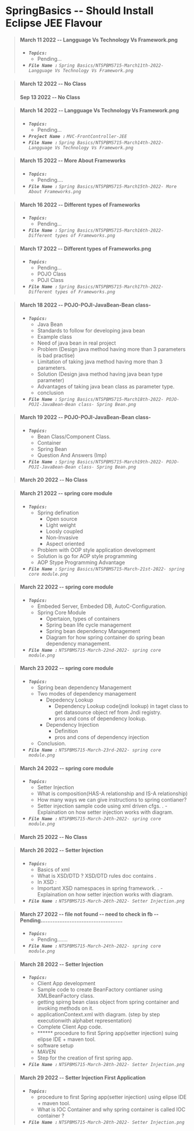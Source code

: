 # SpringBasics -- Should Install Eclipse JEE Flavour

> #### March 11 2022 -- Langguage Vs Technology Vs Framework.png
> - <em>**`Topics:`**</em>
>     - Pending...
> - <em>**`File Name :`**</em> *`Spring Basics/NTSPBMS715-March11th-2022- Langguage Vs Technology Vs Framework.png`*

> #### March 12 2022 -- No Class
> #### Sep 13 2022 -- No Class

> #### March 14 2022 -- Langguage Vs Technology Vs Framework.png
> - <em>**`Topics:`**</em>
>     - Pending...
> - <em>**`Project Name :`**</em> *`MVC-FrontController-JEE`*
> - <em>**`File Name :`**</em> *`Spring Basics/NTSPBMS715-March14th-2022- Langguage Vs Technology Vs Framework.png`*


> #### March 15 2022 -- More About Frameworks
> - <em>**`Topics:`**</em>
>     - Pending....
> - <em>**`File Name :`**</em> *`Spring Basics/NTSPBMS715-March15th-2022- More About Frameworks.png`*

> #### March 16 2022 -- Different types of Frameworks
> - <em>**`Topics:`**</em>
>     - Pending...
> - <em>**`File Name :`**</em> *`Spring Basics/NTSPBMS715-March16th-2022- Different types of Frameworks.png`*

> #### March 17 2022 -- Different types of Frameworks.png
> - <em>**`Topics:`**</em>
>     - Pending...
>     - POJO Class
>     - POJI Class
> - <em>**`File Name :`**</em> *`Spring Basics/NTSPBMS715-March17th-2022- Different types of Frameworks.png`*


> #### March 18 2022 -- POJO-POJI-JavaBean-Bean class-
> - <em>**`Topics:`**</em>
>     - Java Bean
>     - Standards to follow for developing java bean
>     - Example class
>     - Need of java bean in real project
>     - Problem (Design java method having more than 3 parameters is bad practise)
>     - Limitation of taking java method having more than 3 parameters.
>     - Solution (Design java method having java bean type parameter)
>     - Advantages of taking java bean class as parameter type.
>     - conclusion
> - <em>**`File Name :`**</em> *`Spring Basics/NTSPBMS715-March18th-2022- POJO-POJI-JavaBean-Bean class- Spring Bean.png`*


> #### March 19 2022 -- POJO-POJI-JavaBean-Bean class-
> - <em>**`Topics:`**</em>
>     - Bean Class/Component Class.
>     - Container
>     - Spring Bean
>     - Question And Answers (Imp)
> - <em>**`File Name :`**</em> *`Spring Basics/NTSPBMS715-March19th-2022- POJO-POJI-JavaBean-Bean class- Spring Bean.png`*

> #### March 20 2022 -- No Class


> #### March 21 2022 -- spring core module
> - <em>**`Topics:`**</em>
>     - Spring defination
>       - Open source
>       - Light weight
>       - Loosly coupled
>       - Non-Invasive
>       - Aspect oriented
>     - Problem with OOP style application development
>     - Solution is go for AOP style programming
>     - AOP Stype Programming Advantage
> - <em>**`File Name :`**</em> *`Spring Basics/NTSPBMS715-March-21st-2022- spring core module.png`*

> #### March 22 2022 -- spring core module
> - <em>**`Topics:`**</em>
>     - Embeded Server, Embeded DB, AutoC-Configuration.
>     - Spring Core Module
>       - Opertaion, types of containers
>       - Spring bean life cycle management
>       - Spring bean dependency Management
>       - Diagram for how spring container do spring bean dependency management.
> - <em>**`File Name :`**</em> *`NTSPBMS715-March-22nd-2022- spring core module.png`*

> #### March 23 2022 -- spring core module
> - <em>**`Topics:`**</em>
>     - Spring bean dependency Management
>     - Two modes of dependency management
>        - Depedency Lookup
>           - Dependency Lookup code(jndi lookup) in taget class to get datasource object ref from Jndi registry.
>           - pros and cons of dependency lookup.
>        - Dependency Injection
>           - Definition
>           - pros and cons of dependency injection
>     - Conclusion.
> - <em>**`File Name :`**</em> *`NTSPBMS715-March-23rd-2022- spring core module.png`*


> #### March 24 2022 -- spring core module
> - <em>**`Topics:`**</em>
>     - Setter Injection
>     - What is composition(HAS-A relationship and IS-A relationship)
>     - How many ways we can give instructions to spring contianer?
>     - Setter injection sample code using xml driven cfgs.
>.    - Explaination on how setter injection works with diagram.
> - <em>**`File Name :`**</em> *`NTSPBMS715-March-24th-2022- spring core module.png `*

> #### March 25 2022 -- No Class

> #### March 26 2022 -- Setter Injection
> - <em>**`Topics:`**</em>
>     - Basics of xml
>     - What is XSD/DTD ? XSD/DTD rules doc contains .
>     - In XSD :
>     - Important XSD namespaces in spring framework.
>.    - Explaination on how setter injection works with diagram.
> - <em>**`File Name :`**</em> *`NTSPBMS715-March-26th-2022- Setter Injection.png`*

> #### March 27 2022 -- file not found -- need to check in fb --Pending................................................
> - <em>**`Topics:`**</em>
>     - Pending.......
> - <em>**`File Name :`**</em> *`NTSPBMS715-March-24th-2022- spring core module.png `*


> #### March 28 2022 -- Setter Injection
> - <em>**`Topics:`**</em>
>     - Client App development
>     - Sample code to create BeanFactory contianer using XMLBeanFactory class.
>     - getting spirng bean class object from spring container and invoking methods on it.
>     - applicationContext.xml with diagram. (step by step executionwith alphabet representation)
>     - Complete Client App code.
>     - ****** procedure to first Spring app(setter injection) suing elipse IDE + maven tool.
>     - software setup
>     - MAVEN
>     - Step for the creation of first spring app.
> - <em>**`File Name :`**</em> *`NTSPBMS715-March-28th-2022- Setter Injection.png`*

> #### March 29 2022 -- Setter Injection First Application
> - <em>**`Topics:`**</em>
>     - procedure to first Spring app(setter injection) using elipse IDE + maven tool.
>     - What is IOC Container and why spring container is called IOC container ?
> - <em>**`File Name :`**</em> *`NTSPBMS715-March-28th-2022- Setter Injection.png`*

